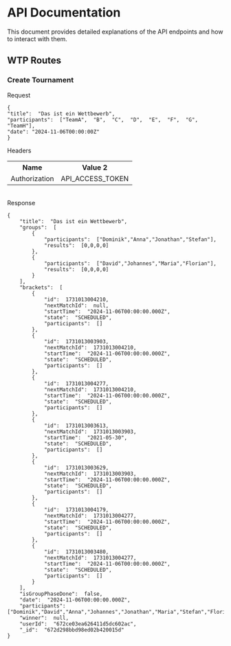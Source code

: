 
# API Documentation

This document provides detailed explanations of the API endpoints and how to interact with them.

## WTP Routes

### Create Tournament

Request<br>
```
{
"title":  "Das ist ein Wettbewerb",
"participants":  ["TeamA",  "B",  "C",  "D",  "E",  "F",  "G",  "TeamH"],
"date": "2024-11-06T00:00:00Z"
}
```
Headers<br>
<table> 
<tr> 
<th>Name</th> <th>Value 2</th>
</tr> 
<tr> 
<td>Authorization</td> <td>API_ACCESS_TOKEN </td>
</table>
<br>
Response<br>

```
{
	"title":  "Das ist ein Wettbewerb",
	"groups":  [
		{
			"participants":  ["Dominik","Anna","Jonathan","Stefan"],
			"results":  [0,0,0,0]
		},
		{
			"participants":  ["David","Johannes","Maria","Florian"],
			"results":  [0,0,0,0]
		}
	],
	"brackets":  [
		{
			"id":  1731013004210,
			"nextMatchId":  null,
			"startTime":  "2024-11-06T00:00:00.000Z",
			"state":  "SCHEDULED",
			"participants":  []
		},
		{
			"id":  1731013003903,
			"nextMatchId":  1731013004210,
			"startTime":  "2024-11-06T00:00:00.000Z",
			"state":  "SCHEDULED",
			"participants":  []
		},
		{
			"id":  1731013004277,
			"nextMatchId":  1731013004210,
			"startTime":  "2024-11-06T00:00:00.000Z",
			"state":  "SCHEDULED",
			"participants":  []
		},
		{
			"id":  1731013003613,
			"nextMatchId":  1731013003903,
			"startTime":  "2021-05-30",
			"state":  "SCHEDULED",
			"participants":  []
		},
		{
			"id":  1731013003629,
			"nextMatchId":  1731013003903,
			"startTime":  "2024-11-06T00:00:00.000Z",
			"state":  "SCHEDULED",
			"participants":  []
		},
		{
			"id":  1731013004179,
			"nextMatchId":  1731013004277,
			"startTime":  "2024-11-06T00:00:00.000Z",
			"state":  "SCHEDULED",
			"participants":  []
		},
		{
			"id":  1731013003480,
			"nextMatchId":  1731013004277,
			"startTime":  "2024-11-06T00:00:00.000Z",
			"state":  "SCHEDULED",
			"participants":  []
		}
	],
	"isGroupPhaseDone":  false,
	"date":  "2024-11-06T00:00:00.000Z",
	"participants":  ["Dominik","David","Anna","Johannes","Jonathan","Maria","Stefan","Florian"],
	"winner":  null,
	"userId":  "672ce03ea626411d5dc602ac",
	"_id":  "672d298bbd98ed02b420015d"
}
```